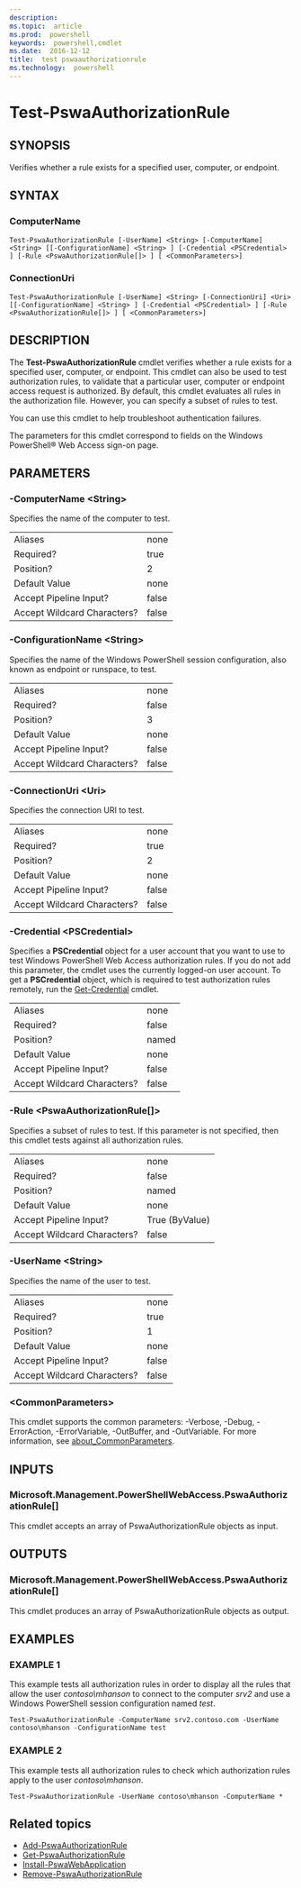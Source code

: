 ```yaml
---
description:  
ms.topic:  article
ms.prod:  powershell
keywords:  powershell,cmdlet
ms.date:  2016-12-12
title:  test pswaauthorizationrule
ms.technology:  powershell
---
```


# Test-PswaAuthorizationRule

## SYNOPSIS

Verifies whether a rule exists for a specified user, computer, or
endpoint.

## SYNTAX

### ComputerName
```
Test-PswaAuthorizationRule [-UserName] <String> [-ComputerName] <String> [[-ConfigurationName] <String> ] [-Credential <PSCredential> ] [-Rule <PswaAuthorizationRule[]> ] [ <CommonParameters>]
```

### ConnectionUri
```
Test-PswaAuthorizationRule [-UserName] <String> [-ConnectionUri] <Uri> [[-ConfigurationName] <String> ] [-Credential <PSCredential> ] [-Rule <PswaAuthorizationRule[]> ] [ <CommonParameters>]
```

## DESCRIPTION

The **Test-PswaAuthorizationRule** cmdlet verifies whether a rule exists
for a specified user, computer, or endpoint.
This cmdlet can also be used to test authorization rules,
to validate that a particular user, computer or endpoint access request
is authorized.
By default, this cmdlet evaluates all rules in the authorization file.
However, you can specify a subset of rules to test.

You can use this cmdlet to help troubleshoot authentication failures.

The parameters for this cmdlet correspond to fields on the Windows
PowerShell® Web Access sign-on page.

## PARAMETERS

### -ComputerName &lt;String&gt;

Specifies the name of the computer to test.

|||  
|-|-|
| Aliases                              | none                                 |
| Required?                            | true                                 |
| Position?                            | 2                                    |
| Default Value                        | none                                 |
| Accept Pipeline Input?               | false                                |
| Accept Wildcard Characters?          | false                                |

### -ConfigurationName &lt;String&gt;

Specifies the name of the Windows PowerShell session configuration, also
known as endpoint or runspace, to test.

|||  
|-|-|
| Aliases                              | none                                 |
| Required?                            | false                                |
| Position?                            | 3                                    |
| Default Value                        | none                                 |
| Accept Pipeline Input?               | false                                |
| Accept Wildcard Characters?          | false                                |

### -ConnectionUri &lt;Uri&gt;

Specifies the connection URI to test.

|||  
|-|-|
| Aliases                              | none                                 |
| Required?                            | true                                 |
| Position?                            | 2                                    |
| Default Value                        | none                                 |
| Accept Pipeline Input?               | false                                |
| Accept Wildcard Characters?          | false                                |

### -Credential &lt;PSCredential&gt;

Specifies a **PSCredential** object for a user account that you want to
use to test Windows PowerShell Web Access authorization rules. If you do
not add this parameter, the cmdlet uses the currently logged-on user
account. To get a **PSCredential** object, which is required to test
authorization rules remotely, run the
[Get-Credential](http://go.microsoft.com/fwlink/?LinkID=293936) cmdlet.

|||  
|-|-|
| Aliases                              | none                                 |
| Required?                            | false                                |
| Position?                            | named                                |
| Default Value                        | none                                 |
| Accept Pipeline Input?               | false                                |
| Accept Wildcard Characters?          | false                                |

### -Rule &lt;PswaAuthorizationRule\[\]&gt;

Specifies a subset of rules to test. If this parameter is not specified,
then this cmdlet tests against all authorization rules.

|||  
|-|-|
| Aliases                              | none                                 |
| Required?                            | false                                |
| Position?                            | named                                |
| Default Value                        | none                                 |
| Accept Pipeline Input?               | True (ByValue)                       |
| Accept Wildcard Characters?          | false                                |

### -UserName &lt;String&gt;

Specifies the name of the user to test.

|||  
|-|-|
| Aliases                              | none                                 |
| Required?                            | true                                 |
| Position?                            | 1                                    |
| Default Value                        | none                                 |
| Accept Pipeline Input?               | false                                |
| Accept Wildcard Characters?          | false                                |

### &lt;CommonParameters&gt;

This cmdlet supports the common parameters:
-Verbose, -Debug, -ErrorAction, -ErrorVariable, -OutBuffer, and -OutVariable.
For more information, see
[about_CommonParameters](http://go.microsoft.com/fwlink/p/?LinkID=113216).

## INPUTS

### Microsoft.Management.PowerShellWebAccess.PswaAuthorizationRule\[\]

This cmdlet accepts an array of PswaAuthorizationRule objects as input.

## OUTPUTS

### Microsoft.Management.PowerShellWebAccess.PswaAuthorizationRule\[\]

This cmdlet produces an array of PswaAuthorizationRule objects as output.

## EXAMPLES

### EXAMPLE 1

This example tests all authorization rules in order to display all the
rules that allow the user *contoso\\mhanson* to connect to the computer
*srv2* and use a Windows PowerShell session configuration named *test*.

```
Test-PswaAuthorizationRule -ComputerName srv2.contoso.com -UserName contoso\mhanson -ConfigurationName test
```

### EXAMPLE 2

This example tests all authorization rules to check which authorization
rules apply to the user *contoso\\mhanson*.

```
Test-PswaAuthorizationRule -UserName contoso\mhanson -ComputerName *
```

## Related topics

- [Add-PswaAuthorizationRule](add-pswaauthorizationrule.md)
- [Get-PswaAuthorizationRule](get-pswaauthorizationrule.md)
- [Install-PswaWebApplication](install-pswawebapplication.md)
- [Remove-PswaAuthorizationRule](remove-pswaauthorizationrule.md)
